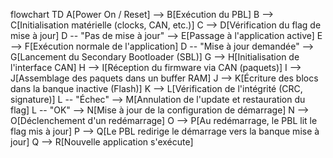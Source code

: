 flowchart TD
    A[Power On / Reset] --> B[Exécution du PBL]
    B --> C[Initialisation matérielle (clocks, CAN, etc.)]
    C --> D[Vérification du flag de mise à jour]
    D -- "Pas de mise à jour" --> E[Passage à l'application active]
    E --> F[Exécution normale de l'application]
    D -- "Mise à jour demandée" --> G[Lancement du Secondary Bootloader (SBL)]
    G --> H[Initialisation de l'interface CAN]
    H --> I[Réception du firmware via CAN (paquets)]
    I --> J[Assemblage des paquets dans un buffer RAM]
    J --> K[Écriture des blocs dans la banque inactive (Flash)]
    K --> L[Vérification de l'intégrité (CRC, signature)]
    L -- "Échec" --> M[Annulation de l'update et restauration du flag]
    L -- "OK" --> N[Mise à jour de la configuration de démarrage]
    N --> O[Déclenchement d'un redémarrage]
    O --> P[Au redémarrage, le PBL lit le flag mis à jour]
    P --> Q[Le PBL redirige le démarrage vers la banque mise à jour]
    Q --> R[Nouvelle application s'exécute]
